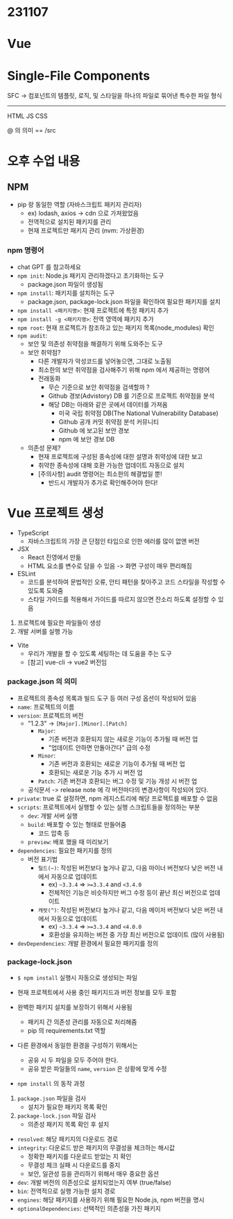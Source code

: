 # 231107

# Vue

# Single-File Components

SFC -> 컴포넌트의 템플릿, 로직, 및 스타일을 하나의 파일로 묶어낸 특수한 파일 형식
------ --- ------
HTML JS CSS

@ 의 의미 == /src


# 오후 수업 내용


## NPM

- pip 랑 동일한 역할 (자바스크립트 패키지 관리자)
  - ex) lodash, axios -> cdn 으로 가져왔었음
  - 전역적으로 설치된 패키지를 관리
  - 현재 프로젝트만 패키지 관리 (nvm: 가상환경)

### npm 명령어
- chat GPT 를 참고하세요
- `npm init`: Node.js 패키지 관리하겠다고 초기화하는 도구
  - package.json 파일이 생성됨
- `npm install`: 패키지를 설치하는 도구
  - package.json, package-lock.json 파일을 확인하여 필요한 패키지를 설치
- `npm install <패키지명>`: 현재 프로젝트에 특정 패키지 추가
- `npm install -g <패키지명>`: 전역 영역에 패키지 추가
- `npm root`: 현재 프로젝트가 참조하고 있는 패키지 목록(node_modules) 확인
- `npm audit`:
  - 보안 및 의존성 취약점을 해결하기 위해 도와주는 도구
  - 보안 취약점?
    - 다른 개발자가 악성코드를 넣어놓으면, 그대로 노출됨
    - 최소한의 보안 취약점을 검사해주기 위해 npm 에서 제공하는 명령어
    - 전래동화
      - 무슨 기준으로 보안 취약점을 검색할까 ?
      - Github 경보(Advistory) DB 를 기준으로 프로젝트 취약점을 분석
      - 해당 DB는 아래와 같은 곳에서 데이터를 가져옴
        - 미국 국립 취약점 DB(The National Vulnerability Database)
        - Github 공개 커밋 취약점 분석 커뮤니티
        - Github 에 보고된 보안 경보
        - npm 에 보안 경보 DB
  - 의존성 문제?
    - 현재 프로젝트에 구성된 종속성에 대한 설명과 취약성에 대한 보고
    - 취약한 종속성에 대해 호환 가능한 업데이트 자동으로 설치
    - [주의사항] audit 명령어는 최소한의 해결법일 뿐!
      - 반드시 개발자가 추가로 확인해주어야 한다!


# Vue 프로젝트 생성

- TypeScript
  - 자바스크립트의 가장 큰 단점인 타입으로 인한 에러를 많이 없앤 버전
- JSX
  - React 진영에서 만듦
  - HTML 요소를 변수로 담을 수 있음 -> 화면 구성이 매우 편리해짐
- ESLint
  - 코드를 분석하여 문법적인 오류, 안티 패턴을 찾아주고 코드 스타일을 작성할 수 있도록 도와줌
  - 스타일 가이드를 적용해서 가이드를 따르지 않으면 잔소리 하도록 설정할 수 있음

1. 프로젝트에 필요한 파일들이 생성
2. 개발 서버를 실행 가능

- Vite 
  - 우리가 개발을 할 수 있도록 세팅하는 데 도움을 주는 도구
  - [참고] vue-cli -> vue2 버전임

### package.json 의 의미
- 프로젝트의 종속성 목록과 빌드 도구 등 여러 구성 옵션이 작성되어 있음
- `name`: 프로젝트의 이름
- `version`: 프로젝트의 버전
  - "1.2.3" -> `[Major].[Minor].[Patch]`
    - `Major`: 
      - 기존 버전과 호환되지 않는 새로운 기능이 추가될 때 버전 업
      - "업데이트 안하면 안돌아간다" 급의 수정
    - `Minor`: 
      - 기존 버전과 호환되는 새로운 기능이 추가될 때 버전 업
      - 호환되는 새로운 기능 추가 시 버전 업
    - `Patch`: 기존 버전과 호환되는 버그 수정 및 기능 개성 시 버전 업
  - 공식문서 -> release note 에 각 버전마다의 변경사항이 작성되어 있다.
- `private`: true 로 설정하면, npm 레지스트리에 해당 프로젝트를 배포할 수 없음
- `scripts`: 프로젝트에서 실행할 수 있는 실행 스크립트들을 정의하는 부분
  - `dev`: 개발 서버 실행
  - `build`: 배포할 수 있는 형태로 만들어줌
    - 코드 압축 등
  - `preview`: 배포 했을 때 미리보기
- `dependencies`: 필요한 패키지를 정의
  - 버전 표기법
    - `틸드(~)`: 작성된 버전보다 높거나 같고, 다음 마이너 버전보다 낮은 버전 내에서 자동으로 업데이트
      - ex) `~3.3.4` => `>=3.3.4` and `<3.4.0`
      - 전체적인 기능은 비슷하지만 버그 수정 등이 끝난 최신 버전으로 업데이트
    - `캐럿(^)`: 작성된 버전보다 높거나 같고, 다음 메이저 버전보다 낮은 버전 내에서 자동으로 업데이트
      - ex) `~3.3.4` => `>=3.3.4` and `<4.0.0`
      - 호환성을 유지하는 버전 중 가장 최신 버전으로 업데이트 (많이 사용됨)
- `devDependencies`: 개발 환경에서 필요한 패키지를 정의


### package-lock.json
- `$ npm install` 실행시 자동으로 생성되는 파일
- 현재 프로젝트에서 사용 중인 패키지드과 버전 정보를 모두 포함
- 완벽한 패키지 설치를 보장하기 위해서 사용됨
  - 패키지 간 의존성 관리를 자동으로 처리해줌
  - pip 의 requirements.txt 역할
- 다른 환경에서 동일한 환경을 구성하기 위해서는
  - 공유 시 두 파일을 모두 주어야 한다.
  - 공유 받은 파일들의 `name`, `version` 은 상황에 맞게 수정

- `npm install` 의 동작 과정
1. `package.json` 파일을 검사
   - 설치가 필요한 패키지 목록 확인
2. `package-lock.json` 파일 검사
   - 의존성 패키지 목록 확인 후 설치

- `resolved`: 해당 패키지의 다운로드 경로
- `integrity`: 다운로드 받은 패키지의 무결성을 체크하는 해시값
  - 정확한 패키지를 다운로드 받았는 지 확인
  - 무결성 체크 실패 시 다운로드를 중지
  - 보안, 일관성 등을 관리하기 위해서 매우 중요한 옵션
- `dev`: 개발 버전의 의존성으로 설치되었는지 여부 (true/false)
- `bin`: 전역적으로 실행 가능한 설치 경로
- `engines`: 해당 패키지를 사용하기 위해 필요한 Node.js, npm 버전을 명시
- `optionalDependencies`: 선택적인 의존성을 가진 패키지

